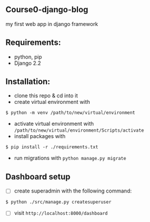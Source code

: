 ## Course0-django-blog

my first web app in django framework

## Requirements:

- python, pip
- Django 2.2

## Installation:

- clone this repo & cd into it
- create virtual environment with

```
$ python -m venv /path/to/new/virtual/environment
```

- activate virtual environment with `/path/to/new/virtual/environment/Scripts/activate`
- install packages with

```
$ pip install -r ./requirements.txt
```

- run migrations with `python manage.py migrate`

## Dashboard setup

- [ ] create superadmin with the following command:

```
$ python ./src/manage.py createsuperuser
```

- [ ] visit `http://localhost:8000/dashboard`
